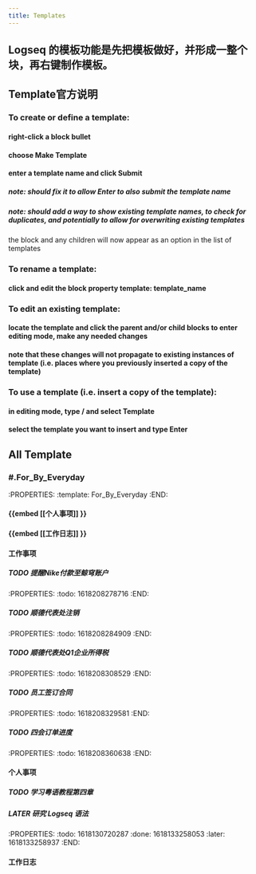 ```yaml
---
title: Templates
---
```


## Logseq 的模板功能是先把模板做好，并形成一整个块，再右键制作模板。
## Template官方说明
### To create or define a template:
#### right-click a block bullet
#### choose Make Template
#### enter a template name and click Submit
##### note: should fix it to allow Enter to also submit the template name
##### note: should add a way to show existing template names, to check for duplicates, and potentially to allow for overwriting existing templates
the block and any children will now appear as an option in the list of templates
### To rename a template:
#### click and edit the block property template: template_name
### To edit an existing template:
#### locate the template and click the parent and/or child blocks to enter editing mode, make any needed changes
#### note that these changes will not propagate to existing instances of template (i.e. places where you previously inserted a copy of the template)
### To use a template (i.e. insert a copy of the template):
#### in editing mode, type / and select Template
#### select the template you want to insert and type Enter
## All Template
### #.For_By_Everyday
:PROPERTIES:
:template: For_By_Everyday
:END:
#### {{embed [[个人事项]] }}
#### {{embed [[工作日志]] }}
#### **工作事项**
##### TODO 提醒Nike付款至鲸穹账户
:PROPERTIES:
:todo: 1618208278716
:END:
##### TODO 顺德代表处注销
:PROPERTIES:
:todo: 1618208284909
:END:
##### TODO 顺德代表处Q1企业所得税
:PROPERTIES:
:todo: 1618208308529
:END:
##### TODO 员工签订合同
:PROPERTIES:
:todo: 1618208329581
:END:
##### TODO 四会订单进度
:PROPERTIES:
:todo: 1618208360638
:END:
#### **个人事项**
##### TODO 学习粤语教程第四章
##### LATER 研究 Logseq 语法
:PROPERTIES:
:todo: 1618130720287
:done: 1618133258053
:later: 1618133258937
:END:
#### **工作日志**
#####
